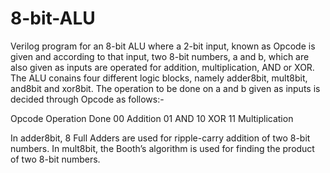 # 8-bit-ALU

Verilog program for an 8-bit ALU where a 2-bit input, known as Opcode is given and according to that input, two 8-bit numbers, a and b, which are also given as inputs are operated for addition, multiplication, AND or XOR. The ALU conains four different logic blocks, namely adder8bit, mult8bit, and8bit and xor8bit. The operation to be done on a and b given as inputs is decided through Opcode as follows:-

Opcode	        Operation Done
  00	            Addition
  01	              AND
  10	              XOR
  11	          Multiplication


In adder8bit, 8 Full Adders are used for ripple-carry addition of two 8-bit numbers.
In mult8bit, the Booth’s algorithm is used for finding the product of two 8-bit numbers. 
